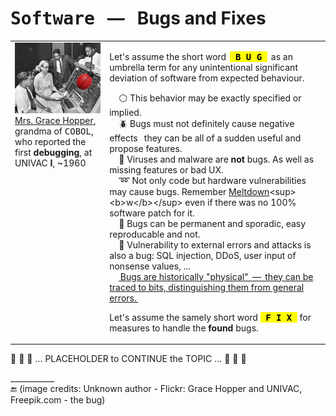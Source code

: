 # <samp>Software</samp> &nbsp; &mdash; &nbsp; Bugs and Fixes

<table><tr valign="top"><td width="30%"><picture><img alt="&nbsp;UNIVAC 1 console, ~1960" src="../../../../../_rsc/_img/photo/hist/1960.Univac1.GraceHopper_wMoth.jpg"></picture><br />
<a href="../../../../../pencraft/README+/quotes/README+/contributors/README.md#Grace-Hopper">Mrs.&nbsp;Grace Hopper</a>, grandma of <samp>COBOL</samp>, who reported the first <b>debugging</b>, at UNIVAC&nbsp;<b>I</b>, ~1960
</td><td>

Let's assume the short word &thinsp;<mark><samp>&thinsp;<b>B&thinsp;U&thinsp;G</b>&thinsp;</samp></mark>&thinsp; as an umbrella term for any unintentional significant deviation of software from expected behaviour. 

&nbsp; &nbsp; ⚪ This behavior may be exactly specified or implied.\
&nbsp; &nbsp; 🪲 Bugs must not definitely cause negative effects &thinsp; they can be all of a sudden useful and propose features.\
&nbsp; &nbsp; 🔬 Viruses and malware are **not** bugs. As well as missing features or bad UX.\
&nbsp; &nbsp; ➿ Not only code but hardware vulnerabilities may cause bugs. Remember [Meltdown](https://en.wikipedia.org/wiki/Meltdown_(security_vulnerability))<sup><b>w</b></sup> even if there was no 100% software patch for it.\
&nbsp; &nbsp; 🔎 Bugs can be permanent and sporadic, easy reproducable and not.\
&nbsp; &nbsp; 🍴 Vulnerability to external errors and attacks is also a bug: SQL injection, DDoS, user input of nonsense values, ...\
&nbsp; &nbsp; <ins>&thinsp;Bugs are historically "physical" &thinsp;&mdash;&thinsp; they can be traced to bits, distinguishing them from general errors.&thinsp;</ins>

Let's assume the samely short word <mark><samp>&thinsp;<b>F&thinsp;I&thinsp;X</b>&thinsp;</samp></mark> for measures to handle the **found** bugs.
  
</td></tr></table>

🚧 🚧 🚧 ... PLACEHOLDER to CONTINUE the TOPIC ... 🚧 🚧 🚧

\___________\
🔚 (image credits: Unknown author - Flickr: Grace Hopper and UNIVAC, Freepik.com - the bug)

